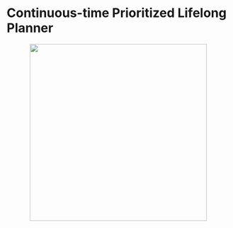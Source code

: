 # Continuous-time Prioritized Lifelong Planner

<div style="text-align: center;">
  <img src="https://github.com/user-attachments/assets/1262c8d1-1cab-4d9b-9838-46e209985668" width="400">
</div>




